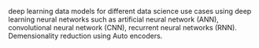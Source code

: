deep learning data models for different data science use cases using deep learning neural networks such as artificial neural network (ANN), convolutional neural network (CNN), recurrent neural networks (RNN). Demensionality reduction using Auto encoders. 

